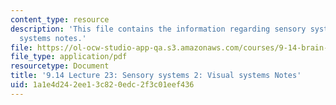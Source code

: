 ```yaml
---
content_type: resource
description: 'This file contains the information regarding sensory systems 2: visual
  systems notes.'
file: https://ol-ocw-studio-app-qa.s3.amazonaws.com/courses/9-14-brain-structure-and-its-origins-spring-2014/1a1e4d242ee13c820edc2f3c01eef436_MIT9_14S14_Lecture23.pdf
file_type: application/pdf
resourcetype: Document
title: '9.14 Lecture 23: Sensory systems 2: Visual systems Notes'
uid: 1a1e4d24-2ee1-3c82-0edc-2f3c01eef436
---
```

